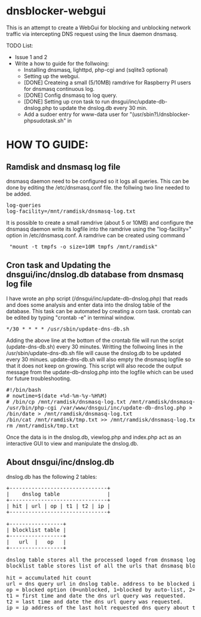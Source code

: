 # dnsblocker-webgui
<p>This is an attempt to create a WebGui for blocking and unblocking network traffic via intercepting DNS request using the linux daemon dnsmasq.</p>

<p>TODO List:</p>
<ul>
	<li>Issue 1 and 2</li>
	<li>Write a how to guide for the follwoing:
		<ul>
			<li>Installing dnsmasq, lighttpd, php-cgi and (sqlite3 optional)</li>
			<li>Setting up the webgui.</li>
			<li>[DONE] Createing a small (5/10MB) ramdrive for Raspberry PI users for dnsmasq continuous log.</li>
			<li>[DONE] Config dnsmasq to log query.</li>
			<li>[DONE] Setting up cron task to run dnsgui/inc/update-db-dnslog.php to update the dnslog.db every 30 min.</li>
			<li>Add a sudoer entry for www-data user for "(usr/sbin?)/dnsblocker-phpsudotask.sh" in </li>
		</ul>
	</li>
</ul>

<h1>HOW TO GUIDE:</h1>

<h2>Ramdisk and dnsmasq log file</h2>
<p>dnsmasq daemon need to be configured so it logs all queries. This can be done by editing the /etc/dnsmasq.conf file. the follwing two line needed to be added.</p>
<pre>
log-queries
log-facility=/mnt/ramdisk/dnsmasq-log.txt
</pre>

<p>It is possible to create a small ramdrive (about 5 or 10MB) and configure the dnsmasq daemon write its logfile into the ramdrive using the "log-facility=" option in /etc/dnsmasq.conf.
A ramdrive can be created using command</p><pre> "mount -t tmpfs -o size=10M tmpfs /mnt/ramdisk"</pre>


<h2>Cron task and Updating the dnsgui/inc/dnslog.db database from dnsmasq log file</h2>
<p>I have wrote an php script (/dnsgui/inc/update-db-dnslog.php) that reads and does some analysis and enter data into the dnslog table of the database. This task can be automated by creating a corn task.
crontab can be edited by typing "crontab -e" in terminal window.</p>
<pre>*/30 * * * * /usr/sbin/update-dns-db.sh</pre>
<p>Adding the above line at the bottom of the crontab file will run the script (update-dns-db.sh) every 30 minutes.
Writting the follwoing lines in the /usr/sbin/update-dns-db.sh file will cause the dnslog.db to be updated every 30 minues. update-dns-db.sh will also empty the dnsmasq logfile so that it does not keep on growing. This script will also recode the output message from the update-db-dnslog.php into the logfile which can be used for future troubleshooting.</p>
<pre>
#!/bin/bash
# nowtime=$(date +%d-%m-%y-%H%M)
# /bin/cp /mnt/ramdisk/dnsmasq-log.txt /mnt/ramdisk/dnsmasq-log-$nowtime.bak
/usr/bin/php-cgi /var/www/dnsgui/inc/update-db-dnslog.php > /mnt/ramdisk/tmp.txt
/bin/date > /mnt/ramdisk/dnsmasq-log.txt
/bin/cat /mnt/ramdisk/tmp.txt >> /mnt/ramdisk/dnsmasq-log.txt
rm /mnt/ramdisk/tmp.txt
</pre>
<p>Once the data is in the dnslog.db, viewlog.php and index.php act as an interactive GUI to view and manipulate the dnslog.db.</p>
<h2>About dnsgui/inc/dnslog.db</h2>
<p>dnslog.db has the following 2 tables:</p>



<pre>
+-------------------------------+
|    dnslog table               |
+-------------------------------+
| hit | url | op | t1 | t2 | ip |
+-------------------------------+

+-----------------+
| blocklist table |
+-----------------+
|   url  |   op   |
+-----------------+

dnslog table stores all the processed loged from dnsmasq logfile.
blocklist table stores list of all the urls that dnsmasq blocks using the .conf files in "/etc/dnsmasq.d/". the .conf file in "/etc/dnsmasq.d/" are generated based on this table.

hit = accumulated hit count
url = dns query url in dnslog table. address to be blocked in blocklist table.
op = blocked option (0=unblocked, 1=blocked by auto-list, 2=blocked by custom list)
t1 = first time and date the dns url query was requested.
t2 = last time and date the dns url query was requested.
ip = ip address of the last holt requested dns query about the given url
</pre>
